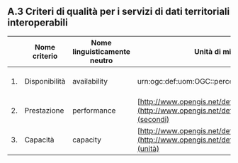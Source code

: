 ## A.3 Criteri di qualità per i servizi di dati territoriali interoperabili

| | **Nome criterio** | **Nome linguisticamente neutro** | **Unità di misura** | **Tipo di valore** |
| --- | --- | --- | --- | --- |
| 1. | Disponibilità | availability | urn:ogc:def:uom:OGC::percent(percentuale) | xsi:double tra 0 e 100 |
| 2. | Prestazione | performance | [http://www.opengis.net/def/uom/SI/second](http://www.opengis.net/def/uom/SI/second)(secondi) | xsi:double |
| 3. | Capacità | capacity | [http://www.opengis.net/def/uom/OGC/1.0/unity](http://www.opengis.net/def/uom/OGC/1.0/unity)(unità) | xsi:integer |
